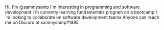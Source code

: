 Hi, I´m @sammysamp
I´m interesting in programming and software development
I´m currently learning fundamentals program on a bootcamp
I´m looking to collaborate on software development teams
Anyone can reach me on Discord at sammysamp#1895
